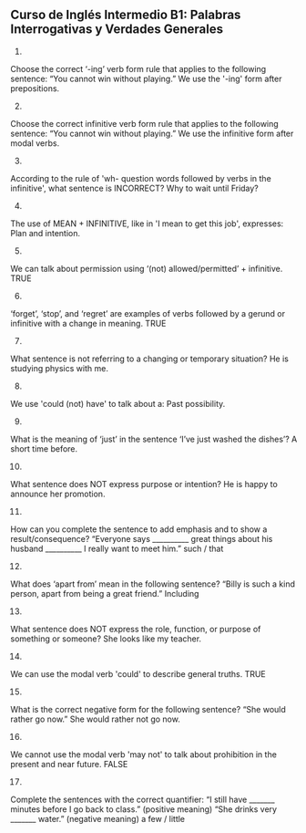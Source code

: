 ## Curso de Inglés Intermedio B1: Palabras Interrogativas y Verdades Generales

1.
Choose the correct ‘-ing’ verb form rule that applies to the following sentence:
“You cannot win without playing.”
We use the '-ing' form after prepositions.

2.
Choose the correct infinitive verb form rule that applies to the following sentence: “You cannot win without playing.”
We use the infinitive form after modal verbs.

3.
According to the rule of 'wh- question words followed by verbs in the infinitive', what sentence is INCORRECT?
Why to wait until Friday?

4.
The use of MEAN + INFINITIVE, like in 'I mean to get this job', expresses:
Plan and intention.

5.
We can talk about permission using ‘(not) allowed/permitted’ + infinitive.
TRUE

6.
‘forget’, ‘stop’, and ‘regret’ are examples of verbs followed by a gerund or infinitive with a change in meaning.
TRUE

7.
What sentence is not referring to a changing or temporary situation?
He is studying physics with me.

8.
We use 'could (not) have' to talk about a:
Past possibility.

9.
What is the meaning of ‘just’ in the sentence ‘I’ve just washed the dishes’?
A short time before.

10.
What sentence does NOT express purpose or intention?
He is happy to announce her promotion.

11.
How can you complete the sentence to add emphasis and to show a result/consequence?
“Everyone says __________ great things about his husband __________ I really want to meet him.”
such / that

12.
What does ‘apart from’ mean in the following sentence?
“Billy is such a kind person, apart from being a great friend.”
Including

13.
What sentence does NOT express the role, function, or purpose of something or someone?
She looks like my teacher.

14.
We can use the modal verb 'could' to describe general truths.
TRUE

15.
What is the correct negative form for the following sentence?
“She would rather go now.”
She would rather not go now.

16.
We cannot use the modal verb 'may not' to talk about prohibition in the present and near future.
FALSE

17.
Complete the sentences with the correct quantifier:
“I still have _______ minutes before I go back to class.” (positive meaning)
“She drinks very _______ water.” (negative meaning)
a few / little
